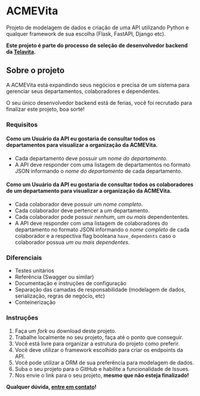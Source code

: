 # ACMEVita

Projeto de modelagem de dados e criação de uma API utilizando Python e qualquer framework de sua escolha (Flask, FastAPI, Django etc).

**Este projeto é parte do processo de seleção de desenvolvedor backend da [Telavita](https://telavita.com.br).**

## Sobre o projeto

A ACMEVita está expandindo seus negócios e precisa de um sistema para gerenciar seus departamentos, colaboradores e dependentes.

O seu único desenvolvedor backend está de ferias, você foi recrutado para finalizar este projeto, boa sorte!

### Requisitos

#### Como um Usuário da API eu gostaria de consultar todos os departamentos para visualizar a organização da ACMEVita.

* Cada departamento deve possuir um *nome do departamento*.
* A API deve responder com uma listagem de departamentos no formato JSON informando o *nome do departamento* de cada departamento.

#### Como um Usuário da API eu gostaria de consultar todos os colaboradores de um departamento para visualizar a organização da ACMEVita.

* Cada colaborador deve possuir um *nome completo*.
* Cada colaborador deve pertencer a *um* departamento.
* Cada colaborador pode possuir *nenhum, um ou mais* dependententes.
* A API deve responder com uma listagem de colaboradores do departamento no formato JSON informando o *nome completo* de cada colaborador e a respectiva flag booleana `have_dependents` caso o colaborador possua *um ou mais dependentes*.

### Diferenciais

* Testes unitários
* Referência (Swagger ou similar)
* Documentação e instruções de configuração
* Separação das camadas de responsabilidade (modelagem de dados, serialização, regras de negócio, etc)
* Conteinerização

### Instruções

1. Faça um _fork_ ou download deste projeto.
2. Trabalhe localmente no seu projeto, faça até o ponto que conseguir.
3. Você está livre para organizar a estrutura do projeto como preferir.
4. Você deve utilizar o framework escolhido para criar os endpoints da API.
5. Você pode utilizar a ORM de sua preferência para modelagem de dados.
6. Suba o seu projeto para o GitHub e habilite a funcionalidade de Issues.
7. Nos envie o link para o seu projeto, **mesmo que não esteja finalizado!**

**Qualquer dúvida, [entre em contato](mailto:jc@telavita.com.br)!**
